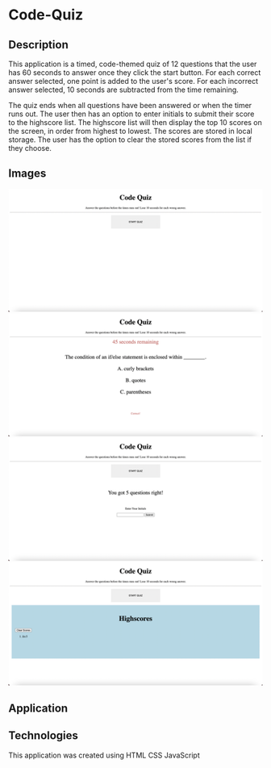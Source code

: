 # Code-Quiz

## Description

This application is a timed, code-themed quiz of 12 questions that the user has 60 seconds to answer once they click the start button. For each correct answer selected, one point is added to the user's score. For each incorrect answer selected, 10 seconds are subtracted from the time remaining. 

The quiz ends when all questions have been answered or when the timer runs out. The user then has an option to enter initials to submit their score to the highscore list. The highscore list will then display the top 10 scores on the screen, in order from highest to lowest. The scores are stored in local storage. The user has the option to clear the stored scores from the list if they choose.  


## Images

![ScreenShot](./assets/img/codequiz1.png)
![ScreenShot](./assets/img/codequiz2.png)
![ScreenShot](./assets/img/codequiz3.png)
![ScreenShot](./assets/img/codequiz4.png)


## Application




## Technologies

This application was created using 
HTML
CSS
JavaScript